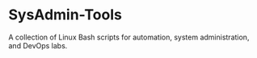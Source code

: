 # SysAdmin-Tools
A collection of Linux Bash scripts for automation, system administration, and DevOps labs.
